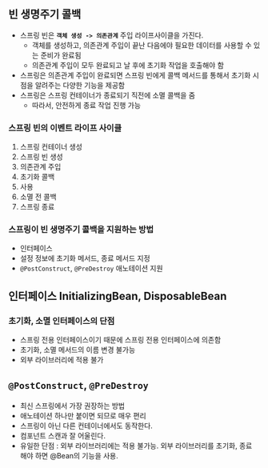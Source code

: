 ## 빈 생명주기 콜백
- 스프링 빈은 **`객체 생성 -> 의존관계`** 주입 라이프사이클을 가진다.
  - 객체를 생성하고, 의존관계 주입이 끝난 다음에야 필요한 데이터를 사용할 수 있는 준비가 완료됨
  - 의존관계 주입이 모두 완료되고 날 후에 초기화 작업을 호출해야 함
- 스프링은 의존관계 주입이 완료되면 스프링 빈에게 콜백 메서드를 통해서 초기화 시점을 알려주는 다양한 기능을 제공함
- 스프링은 스프링 컨테이너가 종료되기 직전에 소멸 콜백을 줌
  - 따라서, 안전하게 종료 작업 진행 가능
 
### 스프링 빈의 이벤트 라이프 사이클
1. 스프링 컨테이너 생성
2. 스프링 빈 생성
3. 의존관계 주입
4. 초기화 콜백
5. 사용
6. 소멸 전 콜백
7. 스프링 종료

### 스프링이 빈 생명주기 콜백을 지원하는 방법
- 인터페이스
- 설정 정보에 초기화 메서드, 종료 메서드 지정
- `@PostConstruct`, `@PreDestroy` 애노테이션 지원

## 인터페이스 InitializingBean, DisposableBean
### 초기화, 소멸 인터페이스의 단점
- 스프링 전용 인터페이스이기 때문에 스프링 전용 인터페이스에 의존함
- 초기화, 소멸 메서드의 이름 변경 불가능
- 외부 라이브러리에 적용 불가


## `@PostConstruct`, `@PreDestroy`
- 최신 스프링에서 가장 권장하는 방법
- 애노테이션 하나만 붙이면 되므로 매우 편리
- 스프링이 아닌 다른 컨테이너에서도 동작한다.
- 컴포넌트 스캔과 잘 어울린다.
- 유일한 단점 : 외부 라이브러리에는 적용 불가능. 외부 라이브러리를 초기화, 종료 해야 하면 @Bean의 기능을 사용.
